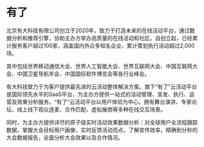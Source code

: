# 

# 有了

北京有大科技有限公司创立于2020年，致力于打造未来的在线活动平台，通过数据分析和推荐引擎，协助主办方举办高质量的在线活动和社区。自创立起，已经累计服务客户超过100家，涵盖国内外众多知名企业，累计策划执行活动超过2,000场。

其中包括世界移动通信大会、世界人工智能大会、世界互联网大会、中国互联网大会、中国卫星导航年会、中国国际软件博览会等各行业峰会。

有大科技致力于为客户提供最先进的云活动整体解决方案。旗下“有了”云活动平台是国际领先水平的SaaS平台，为主办方提供一站式的活动管理、宣发、执行、运营及效果分析服务。“有了”云活动平台以用户体验为中心，拥有舞台演讲、专家论坛、线上线下观众连麦、合作匹配、虚拟展商等多种在线交互场景。

同时，为主办方提供详尽的原子级实时活动效果数据分析：对全球用户全流程跟踪数据，掌握大会目标用户画像，实时反馈活动亮点，了解宣传效率，精确到分秒的大会数据报告，全面分析大会效果以及合作情况。

